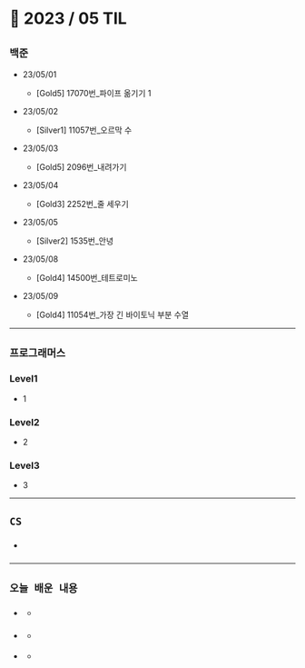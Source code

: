 # 🚩 2023 / 05 TIL

## **`백준`**

- 23/05/01
  - [Gold5] 17070번_파이프 옮기기 1

- 23/05/02
  - [Silver1] 11057번_오르막 수

- 23/05/03
  - [Gold5] 2096번_내려가기

- 23/05/04
  - [Gold3] 2252번_줄 세우기

- 23/05/05
  - [Silver2] 1535번_안녕

- 23/05/08
  - [Gold4] 14500번_테트로미노

- 23/05/09
  - [Gold4] 11054번_가장 긴 바이토닉 부분 수열
---

## **`프로그래머스`**

### Level1

- 1

### Level2

- 2

### Level3

- 3

---

## **`CS`**

- ###

---

## **`오늘 배운 내용`**

- ###
  -
- ###
  -
- ####
  -
